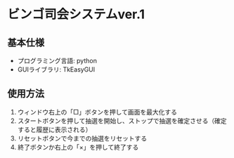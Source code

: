 # ビンゴ司会システムver.1
## 基本仕様
- プログラミング言語: python
- GUIライブラリ: TkEasyGUI

## 使用方法
1. ウィンドウ右上の「□」ボタンを押して画面を最大化する
2. スタートボタンを押して抽選を開始し、ストップで抽選を確定させる（確定すると履歴に表示される）
3. リセットボタンで今までの抽選をリセットする
4. 終了ボタンか右上の「×」を押して終了する
